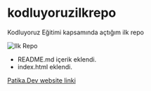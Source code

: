 # kodluyoruzilkrepo

Kodluyoruz Eğitimi kapsamında açtığım ilk repo

![Ilk Repo](https://i.hizliresim.com/1bpw6xd.png)

- README.md içerik eklendi.
- index.html eklendi.

[Patika.Dev website linki](https://www.patika.dev/tr)
